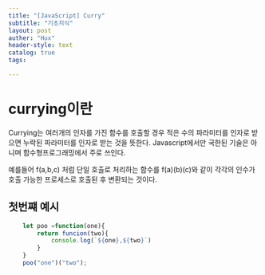```yaml
---
title: "[JavaScript] Curry"
subtitle: "기초지식"
layout: post
auther: "Hux"
header-style: text
catalog: true
tags:

---
```


currying이란
===

Currying는 여러개의 인자를 가진 함수를 호출할 경우 적은 수의 파라미터를 인자로 받으면 누락된 파라미터를 인자로 받는 것을 뜻한다.
Javascript에서만 국한된 기술은 아니며 함수형프로그래밍에서 주로 쓰인다.

예를들어 f(a,b,c) 처럼 단일 호출로 처리하는 함수를 f(a)(b)(c)와 같이 각각의 인수가 호출 가능한 프로세스로 호출된 후 변환되는 것이다.


첫번쨰 예시
---

```js
    let poo =function(one){
        return funcion(two){
            console.log(`${one},${two}`)
        }
    }
    poo("one")("two");
```